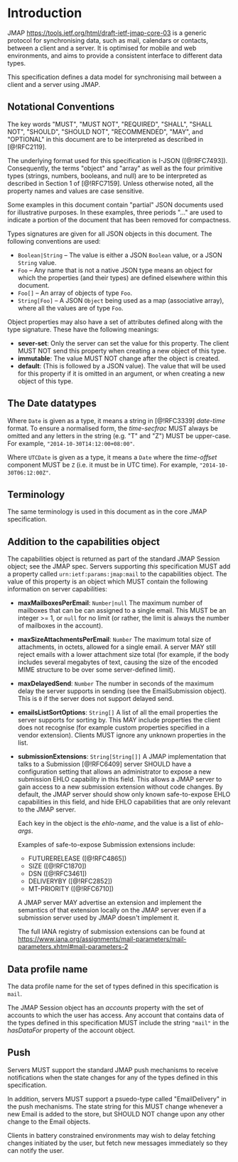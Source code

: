# Introduction

JMAP <https://tools.ietf.org/html/draft-ietf-jmap-core-03> is a generic protocol for synchronising data, such as mail, calendars or contacts, between a client and a server. It is optimised for mobile and web environments, and aims to provide a consistent interface to different data types.

This specification defines a data model for synchronising mail between a client and a server using JMAP.

## Notational Conventions

The key words "MUST", "MUST NOT", "REQUIRED", "SHALL", "SHALL NOT", "SHOULD", "SHOULD NOT", "RECOMMENDED", "MAY", and "OPTIONAL" in this document are to be interpreted as described in [@!RFC2119].

The underlying format used for this specification is I-JSON ([@!RFC7493]). Consequently, the terms "object" and "array" as well as the four primitive types (strings, numbers, booleans, and null) are to be interpreted as described in Section 1 of [@!RFC7159]. Unless otherwise noted, all the property names and values are case sensitive.

Some examples in this document contain "partial" JSON documents used for illustrative purposes.  In these examples, three periods "..." are used to indicate a portion of the document that has been removed for compactness.

Types signatures are given for all JSON objects in this document. The following conventions are used:

* `Boolean|String` – The value is either a JSON `Boolean` value, or a JSON `String` value.
* `Foo` – Any name that is not a native JSON type means an object for which the properties (and their types) are defined elsewhere within this document.
* `Foo[]` – An array of objects of type `Foo`.
* `String[Foo]` – A JSON `Object` being used as a map (associative array), where all the values are of type `Foo`.

Object properties may also have a set of attributes defined along with the type
signature. These have the following meanings:

* **sever-set**: Only the server can set the value for this property. The
  client MUST NOT send this property when creating a new object of this type.
* **immutable**: The value MUST NOT change after the object is created.
* **default**: (This is followed by a JSON value). The value that will be used
  for this property if it is omitted in an argument, or when creating a new object of this type.

## The Date datatypes

Where `Date` is given as a type, it means a string in [@!RFC3339] *date-time* format. To ensure a normalised form, the *time-secfrac* MUST always  be omitted and any letters in the string (e.g. "T" and "Z") MUST be upper-case. For example, `"2014-10-30T14:12:00+08:00"`.

Where `UTCDate` is given as a type, it means a `Date` where the *time-offset* component MUST be `Z` (i.e. it must be in UTC time). For example, `"2014-10-30T06:12:00Z"`.

## Terminology

The same terminology is used in this document as in the core JMAP specification.

## Addition to the capabilities object

The capabilities object is returned as part of the standard JMAP Session object; see the JMAP spec. Servers supporting *this* specification MUST add a property called `urn:ietf:params:jmap:mail` to the capabilities object. The value of this property is an object which MUST contain the following information on server capabilities:

- **maxMailboxesPerEmail**: `Number|null`
  The maximum number of mailboxes that can be can assigned to a single email. This MUST be an integer >= 1, or `null` for no limit (or rather, the limit is always the number of mailboxes in the account).
- **maxSizeAttachmentsPerEmail**: `Number`
  The maximum total size of attachments, in octets, allowed for a single email. A server MAY still reject emails with a lower attachment size total (for example, if the body includes several megabytes of text, causing the size of the encoded MIME structure to be over some server-defined limit).
- **maxDelayedSend**: `Number`
  The number in seconds of the maximum delay the server supports in sending
  (see the EmailSubmission object). This is `0` if the server does not support
  delayed send.
- **emailsListSortOptions**: `String[]`
  A list of all the email properties the server supports for sorting by. This MAY include properties the client does not recognise (for example custom properties specified in a vendor extension). Clients MUST ignore any unknown properties in the list.
- **submissionExtensions**: `String[String[]]`
  A JMAP implementation that talks to a Submission [@!RFC6409] server SHOULD have a configuration setting that allows an administrator to expose a new submission EHLO capability in this field. This allows a JMAP server to gain access to a new submission extension without code changes. By default, the JMAP server should show only known safe-to-expose EHLO capabilities in this field, and hide EHLO capabilities that are only relevant to the JMAP server.

    Each key in the object is the *ehlo-name*, and the value is a list of *ehlo-args*.

    Examples of safe-to-expose Submission extensions include:

    - FUTURERELEASE ([@!RFC4865])
    - SIZE ([@!RFC1870])
    - DSN ([@!RFC3461])
    - DELIVERYBY ([@!RFC2852])
    - MT-PRIORITY ([@!RFC6710])

    A JMAP server MAY advertise an extension and implement the semantics of that extension locally on the JMAP server even if a submission server used by JMAP doesn't implement it.

    The full IANA registry of submission extensions can be found at https://www.iana.org/assignments/mail-parameters/mail-parameters.xhtml#mail-parameters-2

## Data profile name

The data profile name for the set of types defined in this specification is `mail`.

The JMAP Session object has an *accounts* property with the set of accounts to which the user has access. Any account that contains data of the types defined in this specification MUST include the string `"mail"` in the *hasDataFor* property of the account object.

## Push

Servers MUST support the standard JMAP push mechanisms to receive notifications when the state changes for any of the types defined in this specification.

In addition, servers MUST support a psuedo-type called "EmailDelivery" in the push mechanisms. The state string for this MUST change whenever a new Email is added to the store, but SHOULD NOT change upon any other change to the Email objects.

Clients in battery constrained environments may wish to delay fetching changes initiated by the user, but fetch new messages immediately so they can notify the user.
